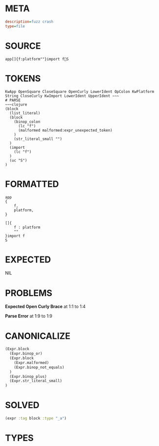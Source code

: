 # META
~~~ini
description=fuzz crash
type=file
~~~
# SOURCE
~~~roc
app[]{f:platform""}import fS
~~~
# TOKENS
~~~text
KwApp OpenSquare CloseSquare OpenCurly LowerIdent OpColon KwPlatform String CloseCurly KwImport LowerIdent UpperIdent ~~~
# PARSE
~~~clojure
(block
  (list_literal)
  (block
    (binop_colon
      (lc "f")
      (malformed malformed:expr_unexpected_token)
    )
    (str_literal_small "")
  )
  (import
    (lc "f")
  )
  (uc "S")
)
~~~
# FORMATTED
~~~roc
app
{
	f,
	platform,
}

[]{
	f : platform
	""
}import f
S
~~~
# EXPECTED
NIL
# PROBLEMS
**Expected Open Curly Brace**
at 1:1 to 1:4

**Parse Error**
at 1:9 to 1:9

# CANONICALIZE
~~~clojure
(Expr.block
  (Expr.binop_or)
  (Expr.block
    (Expr.malformed)
    (Expr.binop_not_equals)
  )
  (Expr.binop_plus)
  (Expr.str_literal_small)
)
~~~
# SOLVED
~~~clojure
(expr :tag block :type "_a")
~~~
# TYPES
~~~roc
~~~
